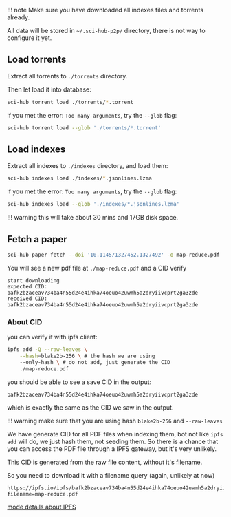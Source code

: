 <!-- prettier-ignore -->
!!! note
    Make sure you have downloaded all indexes files and torrents already.

All data will be stored in `~/.sci-hub-p2p/` directory, there is not way to configure it yet.

## Load torrents

Extract all torrents to `./torrents` directory.

Then let load it into database:

```bash
sci-hub torrent load ./torrents/*.torrent
```

if you met the error: `Too many arguments`, try the `--glob` flag:

```bash
sci-hub torrent load --glob './torrents/*.torrent'
```

## Load indexes

Extract all indexes to `./indexes` directory, and load them:

```bash
sci-hub indexes load ./indexes/*.jsonlines.lzma
```

if you met the error: `Too many arguments`, try the `--glob` flag:

```bash
sci-hub indexes load --glob './indexes/*.jsonlines.lzma'
```

<!-- prettier-ignore -->
!!! warning
    this will take about 30 mins and 17GB disk space.

## Fetch a paper

```bash
sci-hub paper fetch --doi '10.1145/1327452.1327492' -o map-reduce.pdf
```

You will see a new pdf file at `./map-reduce.pdf` and a CID verify

```
start downloading
expected CID: bafk2bzaceav734ba4n55d24e4ihka74oeuo42uwmh5a2dryiivcprt2ga3zde
received CID: bafk2bzaceav734ba4n55d24e4ihka74oeuo42uwmh5a2dryiivcprt2ga3zde
```

### About CID

you can verify it with ipfs client:

```bash
ipfs add -Q --raw-leaves \
    --hash=blake2b-256 \ # the hash we are using
    --only-hash \ # do not add, just generate the CID
    ./map-reduce.pdf
```

you should be able to see a save CID in the output:

```text
bafk2bzaceav734ba4n55d24e4ihka74oeuo42uwmh5a2dryiivcprt2ga3zde
```

which is exactly the same as the CID we saw in the output.

<!-- prettier-ignore -->
!!! warning
    make sure that you are using hash `blake2b-256` and `--raw-leaves`

We have generate CID for all PDF files when indexing them,
bot not like `ipfs add` will do, we just hash them, not seeding them.
So there is a chance that you can access the PDF file through a IPFS gateway, but it's very unlikely.

This CID is generated from the raw file content, without it's filename.

So you need to download it with a filename query (again, unlikely at now)

```
https://ipfs.io/ipfs/bafk2bzaceav734ba4n55d24e4ihka74oeuo42uwmh5a2dryiivcprt2ga3zde?filename=map-reduce.pdf
```

[mode details about IPFS](./ipfs.md)
